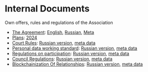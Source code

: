 Internal Documents
==================

Own offers, rules and regulations of the Association

- [The Agreement](Agreement): [English](Agreement/Agreement.en.md), [Russian](Agreement/Agreement.ru.md), [Meta](Agreement/Meta.md)
- [Plans](Plans): [2024](Plans/2024)
- [Court Rules](Court): [Russian version](Court/Court.ru.md), [meta data](Court/Meta.md)
- [Personal data working standard](Personal%20data%20working%20standard): [Russian version](Agreement/Agreement.ru.md), [meta data](Agreement/Meta.md)
- [Regulations on participation](Participation): [Russian version](Participation/Participation.ru.md), [meta data](Participation/Meta.md)
- [Council Regulations](Council): [Russian version](Council/Council.ru.md), [meta data](Council/Meta.md)
- [Blockchainization Of Relationships](BlockchainizationOfRelationships): [Russian version](BlockchainizationOfRelationships/BlockchainizationOfRelationships.ru.md), [meta data](BlockchainizationOfRelationships/Meta.md)
